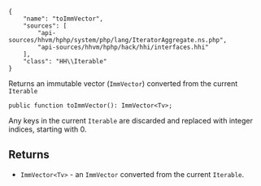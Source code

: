 ``` yamlmeta
{
    "name": "toImmVector",
    "sources": [
        "api-sources/hhvm/hphp/system/php/lang/IteratorAggregate.ns.php",
        "api-sources/hhvm/hphp/hack/hhi/interfaces.hhi"
    ],
    "class": "HH\\Iterable"
}
```




Returns an immutable vector (` ImmVector `) converted from the current
`` Iterable ``




``` Hack
public function toImmVector(): ImmVector<Tv>;
```




Any keys in the current ` Iterable ` are discarded and replaced with integer
indices, starting with 0.




## Returns




+ ` ImmVector<Tv> ` - an `` ImmVector `` converted from the current ``` Iterable ```.
<!-- HHAPIDOC -->
